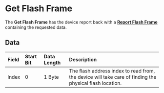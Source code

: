 # Get Flash Frame

The **Get Flash Frame** has the device report back with a [**Report Flash Frame**](./report_flash) containing the requested data.


## Data
| Field | Start Bit | Data Length | Description |
| :- | :- | :- | :- |
| Index | 0 | 1 Byte | The flash address index to read from, the device will take care of finding the physical flash location. |
